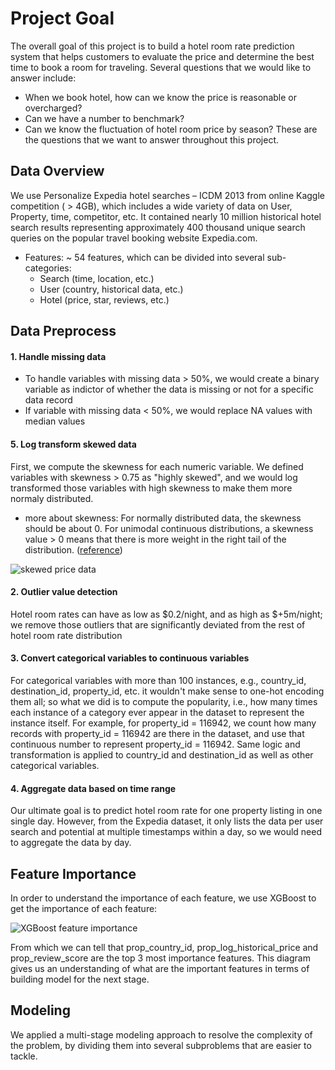 # Project Goal

The overall goal of this project is to build a hotel room rate prediction system that helps customers to evaluate the price and determine the best time to book a room for traveling. Several questions that we would like to answer include:
* When we book hotel, how can we know the price is reasonable or overcharged? 
* Can we have a number to benchmark?
* Can we know the fluctuation of hotel room price by season?
These are the questions that we want to answer throughout this project.


## Data Overview

We use Personalize Expedia hotel searches – ICDM 2013 from online Kaggle competition ( > 4GB), which includes a wide variety of data on User, Property, time, competitor, etc. It contained nearly 10 million historical hotel search results representing approximately 400 thousand unique search queries on the popular travel booking website Expedia.com. 
* Features: ~ 54 features, which can be divided into several sub-categories:
    * Search (time, location, etc.) 
    * User (country, historical data, etc.) 
    * Hotel (price, star, reviews, etc.)


## Data Preprocess

#### 1. Handle missing data
* To handle variables with missing data > 50%, we would create a binary variable as indictor of whether the data is missing or not for a specific data record 
* If variable with missing data < 50%, we would replace NA values with median values
    
    
#### 5. Log transform skewed data

First, we compute the skewness for each numeric variable. We defined variables with skewness > 0.75 as "highly skewed", and we would log transformed those variables with high skewness to make them more normaly distributed. 
   * more about skewness: For normally distributed data, the skewness should be about 0. For unimodal continuous distributions, a skewness value > 0 means that there is more weight in the right tail of the distribution. ([reference]((https://docs.scipy.org/doc/scipy/reference/generated/scipy.stats.skew.html)))

![skewed price data](https://github.com/yuanlii/Expedia_hotel_price_prediction/blob/master/pictures/skewed_price_log_transformed.png)
    
#### 2. Outlier value detection

Hotel room rates can have as low as $0.2/night, and as high as $+5m/night; we remove those outliers that are significantly deviated from the rest of hotel room rate distribution
    
    
#### 3. Convert categorical variables to continuous variables

For categorical variables with more than 100 instances, e.g., country_id, destination_id, property_id, etc. it wouldn't make sense to one-hot encoding them all; so what we did is to compute the popularity, i.e., how many times each instance of a category ever appear in the dataset to represent the instance itself. For example, for property_id = 116942, we count how many records with property_id = 116942 are there in the dataset, and use that continuous number to represent property_id = 116942. Same logic and transformation is applied to country_id and destination_id as well as other categorical variables.


#### 4. Aggregate data based on time range

Our ultimate goal is to predict hotel room rate for one property listing in one single day. However, from the Expedia dataset, it only lists the data per user search and potential at multiple timestamps within a day, so we would need to aggregate the data by day. 



## Feature Importance

In order to understand the importance of each feature, we use XGBoost to get the importance of each feature:

![XGBoost feature importance](https://github.com/yuanlii/Expedia_hotel_price_prediction/blob/master/pictures/feature_importance_XGBosot.png)

From which we can tell that prop_country_id, prop_log_historical_price and prop_review_score are the top 3 most importance features. This diagram gives us an understanding of what are the important features in terms of building model for the next stage.


## Modeling

We applied a multi-stage modeling approach to resolve the complexity of the problem, by dividing them into several subproblems that are easier to tackle. 


    
    
